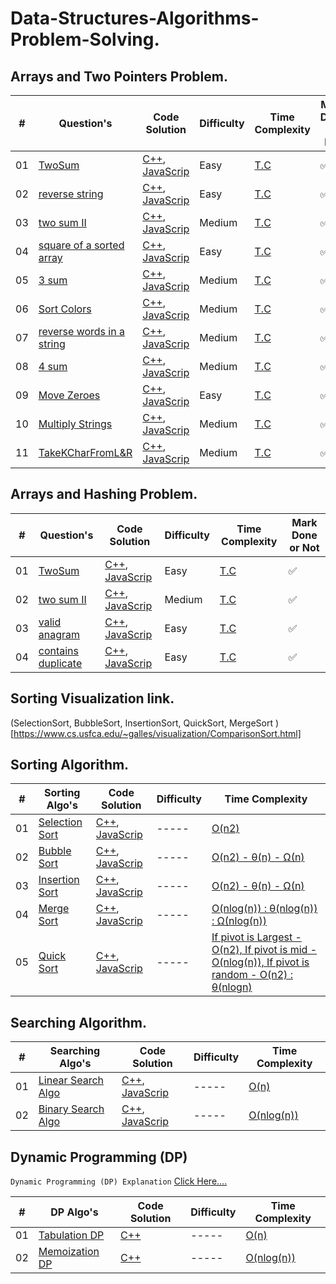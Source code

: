 # Data-Structures-Algorithms-Problem-Solving.

## Arrays and Two Pointers Problem.
| # | Question's | Code Solution | Difficulty | Time Complexity | Mark Done or Not |
|---| ---------- | ------------- | ---------- | --------------- | ---------------  |
|01|[TwoSum](https://leetcode.com/problems/two-sum/description/) | [C++](./01.Array-and-TwoPointer/CPP-twoPointer-Solution/TwoSum.cpp), [JavaScrip](./01.Array-and-TwoPointer/JavaScript-twoPointer-Solution/TwoSum.js)  |Easy| [T.C]() |✅|
|02|[reverse string](https://leetcode.com/problems/reverse-string/description/) | [C++](./01.Array-and-TwoPointer/CPP-twoPointer-Solution/reverseString.cpp), [JavaScrip](./01.Array-and-TwoPointer/JavaScript-Solution/reverseString.js)  |Easy| [T.C]() |✅|
|03|[two sum II](https://leetcode.com/problems/two-sum-ii-input-array-is-sorted/description/) | [C++](./01.Array-and-TwoPointer/CPP-twoPointer-Solution/twoSum2.cpp), [JavaScrip](./01.Array-and-TwoPointer/JavaScript-Solution/twoSum2.js)  |Medium| [T.C]() |✅|
|04|[square of a sorted array](https://leetcode.com/problems/squares-of-a-sorted-array/description/) | [C++](./01.Array-and-TwoPointer/CPP-twoPointer-Solution/squareOfSortedArray.cpp), [JavaScrip](./01.Array-and-TwoPointer/JavaScript-Solution/squareOfSortedArray.js)  |Easy| [T.C]() |✅|
|05|[3 sum](https://leetcode.com/problems/3sum/description/) | [C++](./01.Array-and-TwoPointer/CPP-twoPointer-Solution/threeSum.cpp), [JavaScrip](./01.Array-and-TwoPointer/JavaScript-twoPointer-Solution/threeSum.js)  |Medium| [T.C]() |✅|  
|06|[Sort Colors](https://leetcode.com/problems/sort-colors/description/) | [C++](./01.Array-and-TwoPointer/CPP-twoPointer-Solution/sortColor.cpp), [JavaScrip](./01.Array-and-TwoPointer/JavaScript-twoPointer-Solution/sortColor.js)  |Medium| [T.C]() |✅| 
|07|[reverse words in a string](https://leetcode.com/problems/reverse-words-in-a-string/description/) | [C++](./01.Array-and-TwoPointer/CPP-twoPointer-Solution/reverseWords.cpp), [JavaScrip](./01.Array-and-TwoPointer/JavaScript-twoPointer-Solution/reverseWords.js)  |Medium|  [T.C]() |✅|
|08|[4 sum](https://leetcode.com/problems/4sum/description/) | [C++](./01.Array-and-TwoPointer/CPP-twoPointer-Solution/fourSum.cpp), [JavaScrip](./01.Array-and-TwoPointer/JavaScript-twoPointer-Solution/fourSum.js)  |Medium|  [T.C]() |✅|
|09|[Move Zeroes](https://leetcode.com/problems/move-zeroes/description/) | [C++](./01.Array-and-TwoPointer/CPP-twoPointer-Solution/movesZeroesToEnd.cpp), [JavaScrip](./01.Array-and-TwoPointer/JavaScript-twoPointer-Solution/movesZeroesToEnd.js)  |Easy|  [T.C]() |✅|
|10|[Multiply Strings](https://leetcode.com/problems/multiply-strings/description/) | [C++](./01.Array-and-TwoPointer/CPP-twoPointer-Solution/multiplyString.cpp), [JavaScrip](./01.Array-and-TwoPointer/JavaScript-twoPointer-Solution/multiplyString.js)  |Medium|  [T.C]() |✅|
|11|[TakeKCharFromL&R](https://leetcode.com/problems/take-k-of-each-character-from-left-and-right/description/) | [C++](./01.Array-and-TwoPointer/CPP-twoPointer-Solution/takeKCharFromL&R.cpp), [JavaScrip](./01.Array-and-TwoPointer/JavaScript-twoPointer-Solution/takeKCharFromL&R.js)  |Medium|  [T.C]() |✅|


## Arrays and Hashing Problem.  
| # | Question's | Code Solution | Difficulty | Time Complexity | Mark Done or Not |
|---| ---------- | ------------- | ---------- | --------------- | ---------------  |
|01|[TwoSum](https://leetcode.com/problems/two-sum/description/) | [C++](./02.Array-and-Hashing/CPP-Hashing-Solution/twoSumHashSolution.cpp), [JavaScrip](./02.Array-and-Hashing/JavaScript-Hashing-Solution/twoSumHashSolution.js)  |Easy| [T.C]() |✅|
|02|[two sum II](https://leetcode.com/problems/two-sum-ii-input-array-is-sorted/description/) | [C++](./02.Array-and-Hashing/CPP-Hashing-Solution/twoSum2HashSolution.cpp), [JavaScrip](./02.Array-and-Hashing/JavaScript-Hashing-Solution/twoSum2HashSolution.js)  |Medium| [T.C]() |✅|
|03|[valid anagram](https://leetcode.com/problems/3sum/description/) | [C++](./02.Array-and-Hashing/CPP-Hashing-Solution/validAnagramHashSolution.cpp), [JavaScrip](./02.Array-and-Hashing/JavaScript-Hashing-Solution/validAnagramHashSolution.js)  |Easy| [T.C]() |✅|
|04|[contains duplicate](https://leetcode.com/problems/contains-duplicate/description/) | [C++](./02.Array-and-Hashing/CPP-Hashing-Solution/containsDuplicateHashSolution.cpp), [JavaScrip](./02.Array-and-Hashing/JavaScript-Hashing-Solution/containsDuplicateHashSolution.js)  |Easy| [T.C]() |✅|

## Sorting Visualization link.
(SelectionSort, BubbleSort, InsertionSort, QuickSort, MergeSort  )[https://www.cs.usfca.edu/~galles/visualization/ComparisonSort.html]  

## Sorting Algorithm. 
| # | Sorting Algo's | Code Solution | Difficulty | Time Complexity |
|---| ---------- | ------------- | ---------- | --------------- |
|01|[Selection Sort]() | [C++](./03.SortingAlgo/SelectionSort/SelectionSort.cpp), [JavaScrip](./03.SortingAlgo/SelectionSort/SelectionSort.js) |-----| [O(n2)]()|
|02|[Bubble Sort]() | [C++](./03.SortingAlgo/BubbleSort/BubbleSort.cpp), [JavaScrip](./03.SortingAlgo/BubbleSort/BubbleSort.js) |-----| [O(n2) - θ(n) - Ω(n)]()| 
|03|[Insertion Sort]() | [C++](./03.SortingAlgo/BubbleSort/BubbleSort.cpp), [JavaScrip](./03.SortingAlgo/BubbleSort/BubbleSort.js) |-----| [O(n2) - θ(n) - Ω(n)]()|
|04|[Merge Sort]() | [C++](./03.SortingAlgo/MergeSort/MergeSort.cpp), [JavaScrip](./03.SortingAlgo/MergeSort/MergeSort.js) |-----| [O(nlog(n)) : θ(nlog(n)) : Ω(nlog(n))]()| 
|05|[Quick Sort]() | [C++](./03.SortingAlgo/QuickSort/QuickSort.cppp), [JavaScrip](./03.SortingAlgo/QuickSort/QuickSort.js) |-----| [If pivot is Largest - O(n2), If pivot is mid - O(nlog(n)), If pivot is random - O(n2) : θ(nlogn)]()|

## Searching Algorithm.

| # | Searching Algo's | Code Solution | Difficulty | Time Complexity |
|---| ---------- | ------------- | ---------- | --------------- |
|01|[Linear Search Algo]() | [C++](./04.SearchingAlgo/LinearSearch/linearSearch.cpp), [JavaScrip](./04.SearchingAlgo/LinearSearch/linearSearch.js) |-----| [O(n)]()| 
|02|[Binary Search Algo]() | [C++](./04.SearchingAlgo/BinarySearch/binarySearch.cpp), [JavaScrip](./04.SearchingAlgo/BinarySearch/binarySearch.js) |-----| [O(nlog(n))]()| 

## Dynamic Programming (DP) 

`Dynamic Programming (DP) Explanation` [Click Here....](./05.DP/Explanation.md)

| # | DP Algo's | Code Solution | Difficulty | Time Complexity |
|---| ---------- | ------------- | ---------- | --------------- |
|01|[Tabulation DP]() | [C++](./05.DP/tabulationDP.cpp) |-----| [O(n)]()| 
|02|[Memoization DP]() | [C++](./05.DP/memoizationDP.cpp) |-----| [O(nlog(n))]()|
